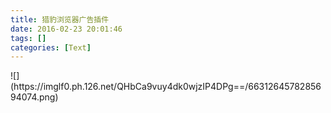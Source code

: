```yaml
---
title: 猎豹浏览器广告插件
date: 2016-02-23 20:01:46
tags: []
categories: [Text]
---
```


<p>
![](https://imglf0.ph.126.net/QHbCa9vuy4dk0wjzIP4DPg==/6631264578285694074.png)
<br /><br /></p> 
<p><br /><br /></p>